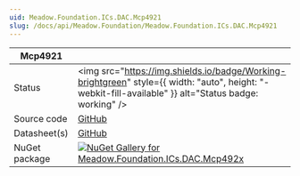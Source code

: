 ```yaml
---
uid: Meadow.Foundation.ICs.DAC.Mcp4921
slug: /docs/api/Meadow.Foundation/Meadow.Foundation.ICs.DAC.Mcp4921
---
```


| Mcp4921 | |
|--------|--------|
| Status | <img src="https://img.shields.io/badge/Working-brightgreen" style={{ width: "auto", height: "-webkit-fill-available" }} alt="Status badge: working" /> |
| Source code | [GitHub](https://github.com/WildernessLabs/Meadow.Foundation/tree/main/Source/Meadow.Foundation.Peripherals/ICs.DAC.Mcp492x) |
| Datasheet(s) | [GitHub](https://github.com/WildernessLabs/Meadow.Foundation/tree/main/Source/Meadow.Foundation.Peripherals/ICs.DAC.Mcp492x/Datasheet) |
| NuGet package | <a href="https://www.nuget.org/packages/Meadow.Foundation.ICs.DAC.Mcp492x/" target="_blank"><img src="https://img.shields.io/nuget/v/Meadow.Foundation.ICs.DAC.Mcp492x.svg?label=Meadow.Foundation.ICs.DAC.Mcp492x" alt="NuGet Gallery for Meadow.Foundation.ICs.DAC.Mcp492x" /></a> |

